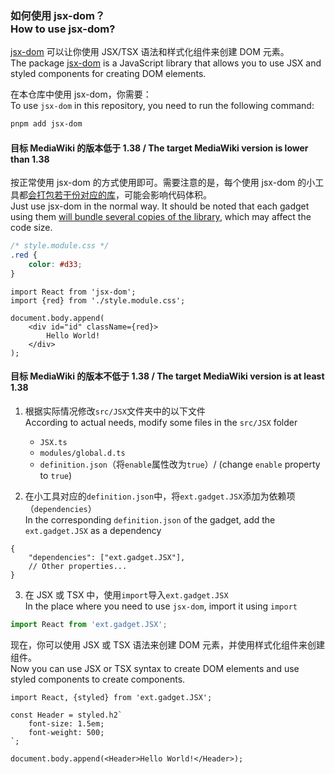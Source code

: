 ### 如何使用 jsx-dom？<br>How to use jsx-dom?

[jsx-dom](https://www.npmjs.com/package/jsx-dom) 可以让你使用 JSX/TSX 语法和样式化组件来创建 DOM 元素。<br>
The package [jsx-dom](https://www.npmjs.com/package/jsx-dom) is a JavaScript library that allows you to use JSX and styled components for creating DOM elements.

在本仓库中使用 jsx-dom，你需要：<br>To use `jsx-dom` in this repository, you need to run the following command:

```bash
pnpm add jsx-dom
```

#### 目标 MediaWiki 的版本低于 1.38 / The target MediaWiki version is lower than 1.38

按正常使用 jsx-dom 的方式使用即可。需要注意的是，每个使用 jsx-dom 的小工具都[会打包若干份对应的库](https://github.com/evanw/esbuild/issues/475)，可能会影响代码体积。<br>Just use jsx-dom in the normal way. It should be noted that each gadget using them [will bundle several copies of the library](https://github.com/evanw/esbuild/issues/475), which may affect the code size.

```css
/* style.module.css */
.red {
	color: #d33;
}
```

```tsx
import React from 'jsx-dom';
import {red} from './style.module.css';

document.body.append(
	<div id="id" className={red}>
		Hello World!
	</div>
);
```

#### 目标 MediaWiki 的版本不低于 1.38 / The target MediaWiki version is at least 1.38

1. 根据实际情况修改`src/JSX`文件夹中的以下文件<br>According to actual needs, modify some files in the `src/JSX` folder
    - `JSX.ts`
    - `modules/global.d.ts`
    - `definition.json`（将`enable`属性改为`true`）/ (change `enable` property to `true`)

2. 在小工具对应的`definition.json`中，将`ext.gadget.JSX`添加为依赖项（`dependencies`）<br>In the corresponding `definition.json` of the gadget, add the `ext.gadget.JSX` as a dependency

```jsonc
{
	"dependencies": ["ext.gadget.JSX"],
	// Other properties...
}
```

3. 在 JSX 或 TSX 中，使用`import`导入`ext.gadget.JSX`<br>In the place where you need to use `jsx-dom`, import it using `import`

```ts
import React from 'ext.gadget.JSX';
```

现在，你可以使用 JSX 或 TSX 语法来创建 DOM 元素，并使用样式化组件来创建组件。<br>Now you can use JSX or TSX syntax to create DOM elements and use styled components to create components.

```tsx
import React, {styled} from 'ext.gadget.JSX';

const Header = styled.h2`
	font-size: 1.5em;
	font-weight: 500;
`;

document.body.append(<Header>Hello World!</Header>);
```
